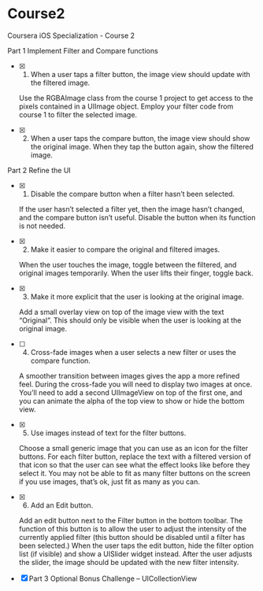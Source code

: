 # Course2
Coursera iOS Specialization - Course 2

Part 1 Implement Filter and Compare functions

- [X] 1. When a user taps a filter button, the image view should update with the filtered image.

  Use the RGBAImage class from the course 1 project to get access to the pixels contained in a UIImage object.
  Employ your filter code from course 1 to filter the selected image.

- [X] 2. When a user taps the compare button, the image view should show the original image. When they tap the button again, show the filtered image.

Part 2 Refine the UI

- [X] 1. Disable the compare button when a filter hasn’t been selected.

  If the user hasn’t selected a filter yet, then the image hasn’t changed, and the compare button isn’t useful. Disable the button when its function is not needed.

- [X] 2. Make it easier to compare the original and filtered images.

  When the user touches the image, toggle between the filtered, and original images temporarily.
  When the user lifts their finger, toggle back.

- [X] 3. Make it more explicit that the user is looking at the original image.

  Add a small overlay view on top of the image view with the text “Original”. This should only be visible when the user is looking at the original image.

- [ ] 4. Cross-fade images when a user selects a new filter or uses the compare function.

  A smoother transition between images gives the app a more refined feel.
  During the cross-fade you will need to display two images at once. You’ll need to add a second UIImageView on top of the first one, and you can animate the alpha of the top view to show or hide the bottom view.

- [X] 5. Use images instead of text for the filter buttons.

  Choose a small generic image that you can use as an icon for the filter buttons.
  For each filter button, replace the text with a filtered version of that icon so that the user can see what the effect looks like before they select it.
  You may not be able to fit as many filter buttons on the screen if you use images, that’s ok, just fit as many as you can.

- [X] 6. Add an Edit button.

  Add an edit button next to the Filter button in the bottom toolbar. The function of this button is to allow the user to adjust the intensity of the currently applied filter (this button should be disabled until a filter has been selected.)
  When the user taps the edit button, hide the filter option list (if visible) and show a UISlider widget instead.
  After the user adjusts the slider, the image should be updated with the new filter intensity.

- [X] Part 3 Optional Bonus Challenge – UICollectionView

